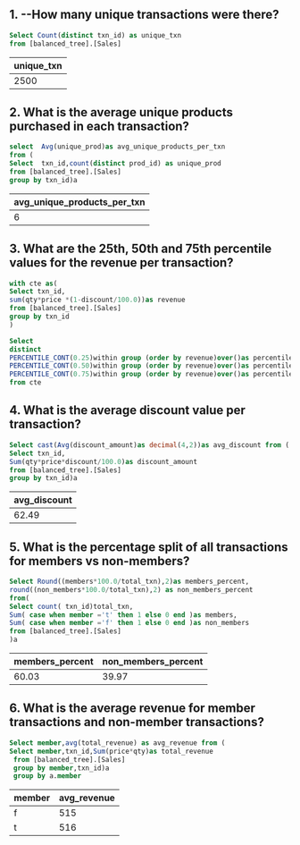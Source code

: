 ## 1. --How many unique transactions were there?

```sql
Select Count(distinct txn_id) as unique_txn
from [balanced_tree].[Sales]
```

| unique_txn |
|------------|
| 2500       |

## 2. What is the average unique products purchased in each transaction?

```sql
select  Avg(unique_prod)as avg_unique_products_per_txn
from (
Select  txn_id,count(distinct prod_id) as unique_prod
from [balanced_tree].[Sales]
group by txn_id)a
```
| avg_unique_products_per_txn |
|-----------------------------|
| 6                           |


## 3. What are the 25th, 50th and 75th percentile values for the revenue per transaction?

```sql
with cte as(
Select txn_id,
sum(qty*price *(1-discount/100.0))as revenue
from [balanced_tree].[Sales]
group by txn_id
)

Select 
distinct 
PERCENTILE_CONT(0.25)within group (order by revenue)over()as percentile_25,
PERCENTILE_CONT(0.50)within group (order by revenue)over()as percentile_50,
PERCENTILE_CONT(0.75)within group (order by revenue)over()as percentile_75
from cte
```


## 4. What is the average discount value per transaction?
```sql
Select cast(Avg(discount_amount)as decimal(4,2))as avg_discount from (
Select txn_id,
Sum(qty*price*discount/100.0)as discount_amount
from [balanced_tree].[Sales]
group by txn_id)a
```

| avg_discount |
|--------------|
| 62.49        |


## 5. What is the percentage split of all transactions for members vs non-members?

```sql
Select Round((members*100.0/total_txn),2)as members_percent,
round((non_members*100.0/total_txn),2) as non_members_percent
from(
Select count( txn_id)total_txn,
Sum( case when member ='t' then 1 else 0 end )as members,
Sum( case when member ='f' then 1 else 0 end )as non_members
from [balanced_tree].[Sales]
)a
```

| members_percent | non_members_percent |
|-----------------|---------------------|
| 60.03           | 39.97               |

## 6. What is the average revenue for member transactions and non-member transactions?

```sql
Select member,avg(total_revenue) as avg_revenue from (
Select member,txn_id,Sum(price*qty)as total_revenue
 from [balanced_tree].[Sales] 
 group by member,txn_id)a
 group by a.member
```
| member | avg_revenue |
|--------|-------------|
| f      | 515         |
| t      | 516         |



